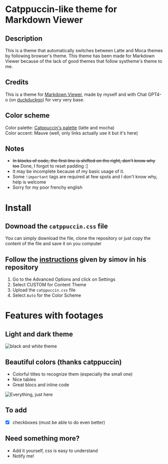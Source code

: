 # Catppuccin-like theme for Markdown Viewer
## Description
This is a theme that automatically switches between Latte and Moca themes by following browser's theme. This theme has been made for Markdown Viewer because of the lack of good themes that follow systheme's theme to me.  

## Credits
This is a theme for [Markdown Viewer](https://github.com/simov/markdown-viewer), made by myself and with Chat GPT4-o (on [duckduckgo](https://duck.ai)) for very very base.

## Color scheme
Color palette: [Catppuccin's palette](https://catppuccin.com/palette/) (latte and mocha)  
Color accent: Mauve (well, only links actually use it but it's here)  

## Notes 
- ~~In blocks of code, the first line is shifted on the right, don't know why too~~ Done, I forgot to reset padding :]
- It may be incomplete because of my basic usage of it.
- Some `!important` tags are required at few spots and I don't know why, help is welcome  
- Sorry for my poor frenchy english

# Install
## Downoad the `catppuccin.css` file
You can simply download the file, clone the repository or just copy the content of the file and save it on you computer
## Follow the [instructions](https://github.com/simov/markdown-viewer?tab=readme-ov-file#custom-theme) given by simov in his repository
1. Go to the Advanced Options and click on Settings
2. Select CUSTOM for Content Theme
3. Upload the `catppuccin.css` file
4. Select `Auto` for the Color Scheme

# Features with footages
## Light and dark theme
![black and white theme](footages/black_n_white.png)

## Beautiful colors (thanks catppuccin)
- Colorful titles to recognize them (especially the small one)
- Nice tables
- Great blocs and inline code
  
![Everything, just here](footages/example.png)

## To add
- [x] checkboxes (must be able to do even better)

## Need something more?
- Add it yourself, css is easy to understand
- Notify me!

